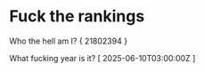# Fuck the rankings

Who the hell am I?
{ 21802394 }

What fucking year is it?
[ 2025-06-10T03:00:00Z ]

